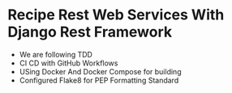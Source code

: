 # Recipe Rest Web Services With Django Rest Framework 

- We are following TDD
- CI CD with GitHub Workflows
- USing Docker And Docker Compose for building 
- Configured Flake8 for PEP Formatting Standard